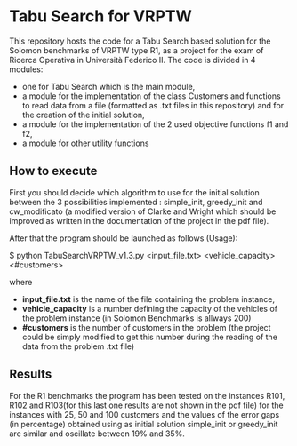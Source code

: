 # Tabu Search for VRPTW
This repository hosts the code for a Tabu Search based solution for the Solomon benchmarks of VRPTW type R1, as a project for the exam of Ricerca Operativa in Università Federico II.
The code is divided in 4 modules:
  * one for Tabu Search which is the main module,
  * a module for the implementation of the class Customers and functions to read data from a file (formatted as .txt files in this repository) and for the creation of the initial solution,
  * a module for the implementation of the 2 used objective functions f1 and f2,
  * a module for other utility functions
    
## How to execute
First you should decide which algorithm to use for the initial solution between the 3 possibilities implemented : simple_init, greedy_init and cw_modificato (a modified version of Clarke and Wright which should be improved as written in the documentation of the project in the pdf file).

After that the program should be launched as follows (Usage): 

$ python TabuSearchVRPTW_v1.3.py <input_file.txt> <vehicle_capacity> <#customers>

where 
 * **input_file.txt** is the name of the file containing the problem instance,
 * **vehicle_capacity** is a number defining the capacity of the vehicles of the problem instance (in Solomon Benchmarks is allways 200)
 * **#customers** is the number of customers in the problem (the project could be simply modified to get this number during the reading of the data from the problem .txt file)

## Results
For the R1 benchmarks the program has been tested on the instances R101, R102 and R103(for this last one results are not shown in the pdf file) for the instances with 25, 50 and 100 customers and the values of the error gaps (in percentage) obtained using as initial solution simple_init or greedy_init are similar and oscillate between 19% and 35%.
